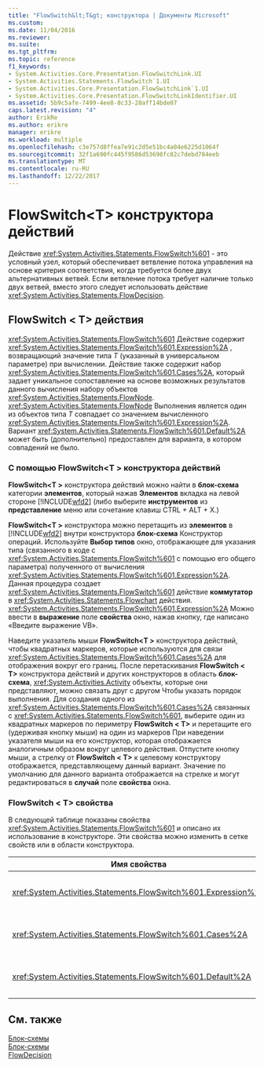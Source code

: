 ```yaml
---
title: "FlowSwitch&lt;T&gt; конструктора | Документы Microsoft"
ms.custom: 
ms.date: 11/04/2016
ms.reviewer: 
ms.suite: 
ms.tgt_pltfrm: 
ms.topic: reference
f1_keywords:
- System.Activities.Core.Presentation.FlowSwitchLink.UI
- System.Activities.Statements.FlowSwitch`1.UI
- System.Activities.Core.Presentation.FlowSwitchLink`1.UI
- System.Activities.Core.Presentation.FlowSwitchLinkIdentifier.UI
ms.assetid: 5b9c5afe-7499-4ee8-8c33-28aff14bde07
caps.latest.revision: "4"
author: ErikRe
ms.author: erikre
manager: erikre
ms.workload: multiple
ms.openlocfilehash: c3e757d8ffea7e91c2d5e51bc4a04e6225d1064f
ms.sourcegitcommit: 32f1a690fc445f9586d53698fc82c7debd784eeb
ms.translationtype: MT
ms.contentlocale: ru-RU
ms.lasthandoff: 12/22/2017
---
```

# <a name="flowswitchlttgt-activity-designer"></a>FlowSwitch&lt;T&gt; конструктора действий
Действие <xref:System.Activities.Statements.FlowSwitch%601> - это условный узел, который обеспечивает ветвление потока управления на основе критерия соответствия, когда требуется более двух альтернативных ветвей. Если ветвление потока требует наличие только двух ветвей, вместо этого следует использовать действие <xref:System.Activities.Statements.FlowDecision>.  
  
## <a name="the-flowswitcht-activity"></a>FlowSwitch < T\> действия  
 <xref:System.Activities.Statements.FlowSwitch%601> Действие содержит <xref:System.Activities.Statements.FlowSwitch%601.Expression%2A> , возвращающий значение типа *T* (указанный в универсальном параметре) при вычислении. Действие также содержит набор <xref:System.Activities.Statements.FlowSwitch%601.Cases%2A>, который задает уникальное сопоставление на основе возможных результатов данного вычисления набору объектов <xref:System.Activities.Statements.FlowNode>. <xref:System.Activities.Statements.FlowNode> Выполнения является один из объектов типа *T* совпадает со значением вычисленного <xref:System.Activities.Statements.FlowSwitch%601.Expression%2A>. Вариант <xref:System.Activities.Statements.FlowSwitch%601.Default%2A> может быть (дополнительно) предоставлен для варианта, в котором совпадений не было.  
  
### <a name="using-the-flowswitcht-activity-designer"></a>С помощью FlowSwitch\<T > конструктора действий  
 **FlowSwitch\<T >** конструктора действий можно найти в **блок-схема** категории **элементов**, который нажав **Элементов** вкладка на левой стороне [!INCLUDE[wfd2](../workflow-designer/includes/wfd2_md.md)] (либо выберите **инструментов** из **представление** меню или сочетание клавиш CTRL + ALT + X.)  
  
 **FlowSwitch\<T >** конструктора можно перетащить из **элементов** в [!INCLUDE[wfd2](../workflow-designer/includes/wfd2_md.md)] внутри конструктора **блок-схема** Конструктор операций. Используйте **Выбор типов** окно, отображающее для указания типа (связанного в коде с <xref:System.Activities.Statements.FlowSwitch%601> с помощью его общего параметра) полученного от вычисления <xref:System.Activities.Statements.FlowSwitch%601.Expression%2A>. Данная процедура создает <xref:System.Activities.Statements.FlowSwitch%601> действие **коммутатор** в <xref:System.Activities.Statements.Flowchart> действия. <xref:System.Activities.Statements.FlowSwitch%601.Expression%2A> Можно ввести в **выражение** поле **свойства** окно, нажав кнопку, где написано «Введите выражение VB».  
  
 Наведите указатель мыши **FlowSwitch\<T >** конструктора действий, чтобы квадратных маркеров, которые используются для связи <xref:System.Activities.Statements.FlowSwitch%601.Cases%2A> для отображения вокруг его границ. После перетаскивания **FlowSwitch < T\>**  конструктора действий и других конструкторов в область **блок-схема**, <xref:System.Activities.Activity> объекты, которые они представляют, можно связать друг с другом Чтобы указать порядок выполнения. Для создания одного из <xref:System.Activities.Statements.FlowSwitch%601.Cases%2A> связанных с <xref:System.Activities.Statements.FlowSwitch%601>, выберите один из квадратных маркеров по периметру **FlowSwitch < T\>**  и перетащите его (удерживая кнопку мыши) на один из маркеров При наведении указателя мыши на его конструктор, которая отображается аналогичным образом вокруг целевого действия. Отпустите кнопку мыши, а стрелку от **FlowSwitch < T\>**  к целевому конструктору отображается, представляющему данный вариант. Значение по умолчанию для данного варианта отображается на стрелке и могут редактироваться в **случай** поле **свойства** окна.  
  
### <a name="the-flowswitcht-properties"></a>FlowSwitch < T\> свойства  
 В следующей таблице показаны свойства <xref:System.Activities.Statements.FlowSwitch%601> и описано их использование в конструкторе. Эти свойства можно изменить в сетке свойств или в области конструктора.  
  
|Имя свойства|Обязательно|Использование|  
|-------------------|--------------|-----------|  
|<xref:System.Activities.Statements.FlowSwitch%601.Expression%2A>|True|Указывает выражение, вычисляемое для определения того, на какой из вариантов <xref:System.Activities.Statements.FlowSwitch%601.Cases%2A> следует переключиться в пути выполнения.|  
|<xref:System.Activities.Statements.FlowSwitch%601.Cases%2A>|False|Задает уникальное сопоставление возможных результатов, полученных при вычислении <xref:System.Activities.Statements.FlowSwitch%601.Expression%2A>, набору объектов <xref:System.Activities.Statements.FlowNode>.|  
|<xref:System.Activities.Statements.FlowSwitch%601.Default%2A>|True|Задает сопоставление, когда вычисление <xref:System.Activities.Statements.FlowSwitch%601.Expression%2A> не совпадает ни с одним значением, содержащимся в объекте <xref:System.Activities.Statements.FlowSwitch%601.Cases%2A>.|  
  
## <a name="see-also"></a>См. также  
 [Блок-схемы](../workflow-designer/flowchart-activity-designers.md)   
 [Блок-схемы](../workflow-designer/flowchart-activity-designer.md)   
 [FlowDecision](../workflow-designer/flowdecision-activity-designer.md)